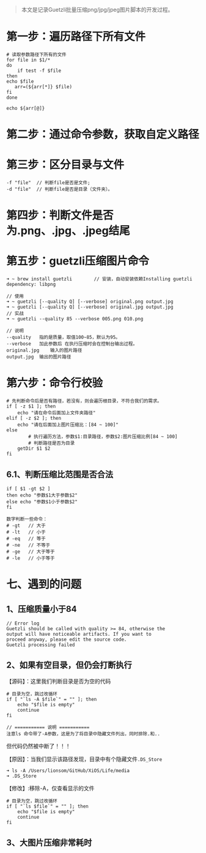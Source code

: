 > 本文是记录Guetzli批量压缩png/jpg/jpeg图片脚本的开发过程。



# 第一步：遍历路径下所有文件

```
# 读取参数路径下所有的文件
for file in $1/*
do
    if test -f $file
then
echo $file
   arr=(${arr[*]} $file)
fi
done

echo ${arr[@]}
```



# 第二步：通过命令参数，获取自定义路径





# 第三步：区分目录与文件

```
-f "file"  // 判断file是否是文件;
-d "file"  // 判断file是否是目录（文件夹）。
```



# 第四步：判断文件是否为.png、.jpg、.jpeg结尾





# 第五步：guetzli压缩图片命令

```
➜ ~ brew install guetzli		// 安装，自动安装依赖Installing guetzli dependency: libpng

// 使用
➜ ~ guetzli [--quality Q] [--verbose] original.png output.jpg
➜ ~ guetzli [--quality Q] [--verbose] original.jpg output.jpg
// 实战
➜ ~ guetzli --quality 85 --verbose 005.png 010.png

// 说明
--quality	指的是质量，取值100~85，默认为95。
--verbose	加此参数后 在执行压缩时会在控制台输出过程。
original.jpg	输入的图片路径
output.jpg	输出的图片路径
```





# 第六步：命令行校验

```
# 先判断命令后是否有路径，若没有，则会遍历根目录，不符合我们的需求。
if [ -z $1 ]; then
    echo "请在命令后面加上文件夹路径"
elif [ -z $2 ]; then
    echo "请在后面加上图片压缩比：[84 ~ 100]"
else
		# 执行遍历方法，参数$1:目录路径，参数$2:图片压缩比例[84 ~ 100]
		# 判断路径是否为目录
    getDir $1 $2
fi
```



## 6.1、判断压缩比范围是否合法



```
if [ $1 -gt $2 ]
then echo "参数$1大于参数$2"
else echo "参数$1小于参数$2"
fi

数字判断一些命令：
# -gt 	// 大于
# -lt 	// 小于
# -eq 	// 等于
# -ne 	// 不等于
# -ge 	// 大于等于
# -le 	// 小于等于   
```







# 七、遇到的问题

## 1、压缩质量小于84

```
// Error log
Guetzli should be called with quality >= 84, otherwise the
output will have noticeable artifacts. If you want to
proceed anyway, please edit the source code.
Guetzli processing failed
```



## 2、如果有空目录，但仍会打断执行

【源码】：这里我们判断目录是否为空的代码

```
# 目录为空，跳过改循环
if [ "`ls -A $file`" = "" ]; then
    echo "$file is empty"
    continue
fi

// =========== 说明 ===========
注意ls 命令带了-A参数，这是为了将目录中隐藏文件列出，同时排除.和..
```

但代码仍然被中断了！！！

【原因】：当我们显示该路径发现，目录中有个隐藏文件`.DS_Store`

```
➜ ls -A /Users/lionsom/GitHub/XiOS/Life/media
➜ .DS_Store
```

【修改】:移除-A，仅查看显示的文件

```
# 目录为空，跳过改循环
if [ "`ls $file`" = "" ]; then
    echo "$file is empty"
    continue
fi
```



## 3、大图片压缩非常耗时





